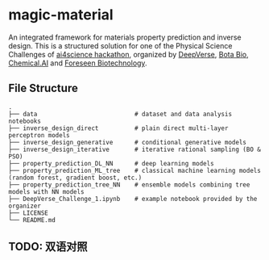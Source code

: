 # magic-material

An integrated framework for materials property prediction and inverse design. This is a structured solution for one of the Physical Science Challenges of [ai4science hackathon](https://ai4science.io/), organized by [DeepVerse](deepverse.tech/en/), [Bota Bio](www.bota.bio), [Chemical.AI](https://chemical.ai/) and [Foreseen Biotechnology](www.foreseepharma.com/en-us).

## File Structure

    .
    ├── data                           # dataset and data analysis notebooks
    ├── inverse_design_direct          # plain direct multi-layer perceptron models
    ├── inverse_design_generative      # conditional generative models
    ├── inverse_design_iterative       # iterative rational sampling (BO & PSO)
    ├── property_prediction_DL_NN      # deep learning models
    ├── property_prediction_ML_tree    # classical machine learning models (random forest, gradient boost, etc.)
    ├── property_prediction_tree_NN    # ensemble models combining tree models with NN models
    ├── DeepVerse_Challenge_1.ipynb    # example notebook provided by the organizer
    ├── LICENSE
    └── README.md

## TODO: 双语对照
